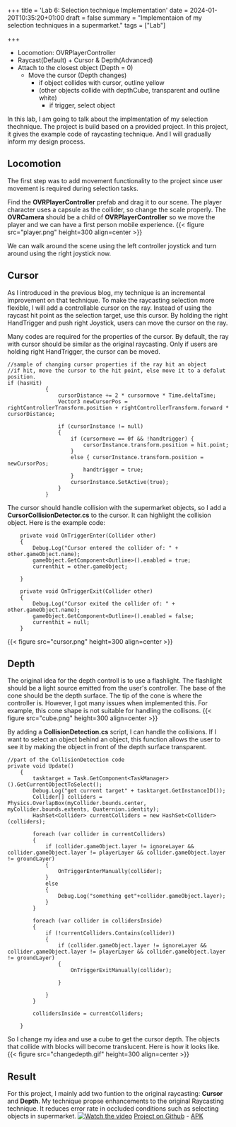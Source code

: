 +++
title = 'Lab 6: Selection technique Implementation'
date = 2024-01-20T10:35:20+01:00
draft = false
summary = "Implementaion of my selection techniques in a supermarket."
tags = ["Lab"]

+++

- Locomotion: OVRPlayerController 
- Raycast(Default) + Cursor & Depth(Advanced)
- Attach to the closest object (Depth = 0)
    - Move the cursor (Depth changes)
        - if object collides with cursor, outline yellow
		-	(other objects collide with depthCube,  transparent and outline white)
            - if trigger, select object
            
In this lab, I am going to talk about the implmentation of my selection thechnique. The project is build based on a provided project. In this project, it gives the example code of raycasting technique. And I will gradually inform my design process.
## Locomotion
The first step was to add movement functionality to the project since user movement is required during selection tasks.

Find the **OVRPlayerController** prefab and drag it to our scene. The player character uses a capsule as the collider, so change the scale properly. The **OVRCamera** should be a child of **OVRPlayerController** so we move the player and we can have a first person mobile experience. 
{{< figure src="player.png" height=300 align=center  >}}

We can walk around the scene using the left controller joystick and turn around using the right joystick now.

## Cursor
As I introduced in the previous blog, my technique is an incremental improvement on that technique. To make the raycasting selection more flexible, I will add a controllable cursor on the ray. Instead of using the raycast hit point as the selection target, use this cursor. By holding the right HandTrigger and push right Joystick, users can move the cursor on the ray. 

Many codes are required for the properties of the cursor. By default, the ray with cursor should be similar as the original raycasting. Only if users are holding right HandTrigger, the cursor can be moved.
```
//sample of changing cursor properties if the ray hit an object
//if hit, move the cursor to the hit point, else move it to a defalut position.
if (hasHit)
            {
                cursorDistance += 2 * cursormove * Time.deltaTime;
                Vector3 newCursorPos = rightControllerTransform.position + rightControllerTransform.forward * cursorDistance;

                if (cursorInstance != null)
                {
                    if (cursormove == 0f && !handtrigger) {
                        cursorInstance.transform.position = hit.point;
                    }
                    else { cursorInstance.transform.position = newCursorPos;
                        handtrigger = true;
                    }
                    cursorInstance.SetActive(true);
                }
            }
```

The cursor should handle collision with the supermarket objects, so I add a **CursorCollisionDetector.cs** to the cursor. It can highlight the collision object.
Here is the example code:
```
    private void OnTriggerEnter(Collider other)
    {
        Debug.Log("Cursor entered the collider of: " + other.gameObject.name);
        gameObject.GetComponent<Outline>().enabled = true;
        currenthit = other.gameObject;

    }

    private void OnTriggerExit(Collider other)
    {
        Debug.Log("Cursor exited the collider of: " + other.gameObject.name);
        gameObject.GetComponent<Outline>().enabled = false;
        currenthit = null;
    }
```
{{< figure src="cursor.png" height=300 align=center  >}}
## Depth
The original idea for the depth controll is to use a flashlight. The flashlight should be a light source emitted from the user's controller. The base of the cone should be the depth surface. The tip of the cone is where the controller is. However, I got many issues when implemented this. For example, this cone shape is not suitable for handling the collisons.
{{< figure src="cube.png" height=300 align=center  >}}

By adding a **CollisionDetection.cs** script, I can handle the collisions. If I want to select an object behind an object, this function allows the user to see it by making the object in front of the depth surface transparent.

```
//part of the CollisionDetection code
private void Update()
    {
        tasktarget = Task.GetComponent<TaskManager>().GetCurrentObjectToSelect();
        Debug.Log("get current target" + tasktarget.GetInstanceID());
        Collider[] colliders = Physics.OverlapBox(myCollider.bounds.center, myCollider.bounds.extents, Quaternion.identity);
        HashSet<Collider> currentColliders = new HashSet<Collider>(colliders);

        foreach (var collider in currentColliders)
        {
            if (collider.gameObject.layer != ignoreLayer && collider.gameObject.layer != playerLayer && collider.gameObject.layer != groundLayer)
            {
                OnTriggerEnterManually(collider);
            }
            else
            {
                Debug.Log("something get"+collider.gameObject.layer);
            }
        }

        foreach (var collider in collidersInside)
        {
            if (!currentColliders.Contains(collider))
            {
                if (collider.gameObject.layer != ignoreLayer && collider.gameObject.layer != playerLayer && collider.gameObject.layer != groundLayer)
                {
                    OnTriggerExitManually(collider);

                }

            }
        }

        collidersInside = currentColliders;

    }
```
So I change my idea and use a cube to get the cursor depth. The objects that collide with blocks will become translucent. Here is how it looks like.
{{< figure src="changedepth.gif" height=300 align=center  >}}

## Result
For this project, I mainly add two funtion to the original raycasting: **Cursor** and **Depth**. My technique propse enhancements to the original Raycasting technique. It reduces error rate in occluded conditions such as selecting objects in supermarket.
[![Watch the video](video.png)](https://drive.google.com/file/d/1NNzwa27u3ifCsXvlxcf4x0l0CrGQZACJ/view?usp=sharing)
[Project on Github](https://github.com/GAO567/igd301final.git) - [APK](https://drive.google.com/file/d/1DIo6wO5dYVFh2SKQZn4Ack1I3m8TZySY/view?usp=sharing)







